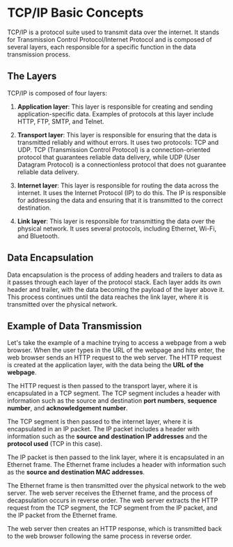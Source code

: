 # TCP/IP Basic Concepts

TCP/IP is a protocol suite used to transmit data over the internet. It stands for Transmission Control Protocol/Internet Protocol and is composed of several layers, each responsible for a specific function in the data transmission process.

## The Layers

TCP/IP is composed of four layers:

1. **Application layer**: This layer is responsible for creating and sending application-specific data. Examples of protocols at this layer include HTTP, FTP, SMTP, and Telnet.

2. **Transport layer**: This layer is responsible for ensuring that the data is transmitted reliably and without errors. It uses two protocols: TCP and UDP. TCP (Transmission Control Protocol) is a connection-oriented protocol that guarantees reliable data delivery, while UDP (User Datagram Protocol) is a connectionless protocol that does not guarantee reliable data delivery.

3. **Internet layer**: This layer is responsible for routing the data across the internet. It uses the Internet Protocol (IP) to do this. The IP is responsible for addressing the data and ensuring that it is transmitted to the correct destination.

4. **Link layer**: This layer is responsible for transmitting the data over the physical network. It uses several protocols, including Ethernet, Wi-Fi, and Bluetooth.

## Data Encapsulation

Data encapsulation is the process of adding headers and trailers to data as it passes through each layer of the protocol stack. Each layer adds its own header and trailer, with the data becoming the payload of the layer above it. This process continues until the data reaches the link layer, where it is transmitted over the physical network.

## Example of Data Transmission

Let's take the example of a machine trying to access a webpage from a web browser. When the user types in the URL of the webpage and hits enter, the web browser sends an HTTP request to the web server. The HTTP request is created at the application layer, with the data being the **URL of the webpage**.

The HTTP request is then passed to the transport layer, where it is encapsulated in a TCP segment. The TCP segment includes a header with information such as the source and destination **port numbers**, **sequence number**, and **acknowledgement number**.

The TCP segment is then passed to the internet layer, where it is encapsulated in an IP packet. The IP packet includes a header with information such as the **source and destination IP addresses** and the **protocol used** (TCP in this case).

The IP packet is then passed to the link layer, where it is encapsulated in an Ethernet frame. The Ethernet frame includes a header with information such as the **source and destination MAC addresses**.

The Ethernet frame is then transmitted over the physical network to the web server. The web server receives the Ethernet frame, and the process of decapsulation occurs in reverse order. The web server extracts the HTTP request from the TCP segment, the TCP segment from the IP packet, and the IP packet from the Ethernet frame.

The web server then creates an HTTP response, which is transmitted back to the web browser following the same process in reverse order.